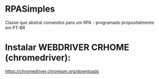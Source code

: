 # RPASimples
Classe que abstrai comandos para um RPA - programado propositalmente em PT-BR

# Instalar WEBDRIVER CRHOME (chromedriver):
https://chromedriver.chromium.org/downloads

